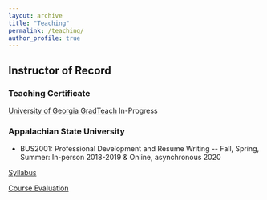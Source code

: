 ```yaml
---
layout: archive
title: "Teaching"
permalink: /teaching/
author_profile: true
---
```


## Instructor of Record

### Teaching Certificate

[University of Georgia GradTeach](https://www.ctl.uga.edu/grad-student/programs/certificate/) In-Progress

### Appalachian State University 
- BUS2001: Professional Development and Resume Writing -- Fall, Spring, Summer: In-person 2018-2019 & Online, asynchronous 2020

[Syllabus](/files/BUS2001Syllabus.pdf)

[Course Evaluation](/files/evaluation.pdf)

